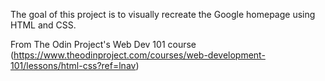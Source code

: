 The goal of this project is to visually recreate the Google homepage using HTML and CSS.

From The Odin Project's Web Dev 101 course (https://www.theodinproject.com/courses/web-development-101/lessons/html-css?ref=lnav)